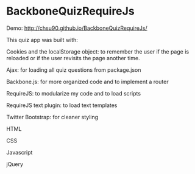 BackboneQuizRequireJs
=====================

Demo: http://chsu90.github.io/BackboneQuizRequireJs/

This quiz app was built with:

Cookies and the localStorage object: to remember the user if the page is reloaded or if the user revisits the page another time.

Ajax: for loading all quiz questions from package.json

Backbone.js: for more organized code and to implement a router

RequireJS: to modularize my code and to load scripts

RequireJS text plugin: to load text templates

Twitter Bootstrap: for cleaner styling

HTML

CSS

Javascript

jQuery

